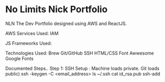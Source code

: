 # No Limits Nick Portfolio
NLN The Dev
Portfolio designed using AWS and ReactJS.

AWS Services Used:
IAM

JS Frameworks Used:


Technologies Used:
Brew	Git/GitHub	SSH
HTML/CSS	Font Awwesome	Google Fonts

Documented Steps..
Step 1: SSH Setup : Machine loads private. Git loads public)
ssh -keygen -C <email_address>
ls ~/.ssh
cat id_rsa.pub
ssh-add